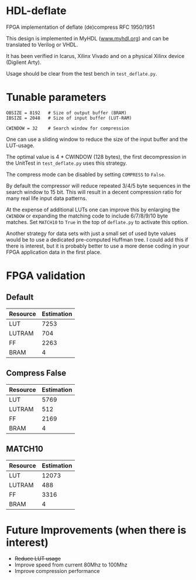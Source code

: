# HDL-deflate
FPGA implementation of deflate (de)compress RFC 1950/1951

This design is implemented in MyHDL (www.myhdl.org) and can be translated to Verilog or VHDL.

It has been verified in Icarus, Xilinx Vivado and on a physical Xilinx device (Digilent Arty).

Usage should be clear from the test bench in `test_deflate.py`.

# Tunable parameters

    OBSIZE = 8192   # Size of output buffer (BRAM)
    IBSIZE = 2048   # Size of input buffer (LUT-RAM)

    CWINDOW = 32    # Search window for compression

One can use a sliding window to reduce the size of the input buffer and the LUT-usage.

The optimal value is 4 * CWINDOW (128 bytes), the first decompression in the UnitTest in `test_deflate.py`
uses this strategy.

The compress mode can be disabled by setting `COMPRESS` to `False`.

By default the compressor will reduce repeated 3/4/5 byte sequences in the search window to 15 bit.
This will result in a decent compression ratio for many real life input data patterns.

At the expense of additional LUTs one can improve this by enlarging the `CWINDOW` or expanding
the matching code to include 6/7/8/9/10 byte matches. Set `MATCH10` to `True` in the top of `deflate.py`
to activate this option.

Another strategy for data sets with just a small set of used byte values would be
to use a dedicated pre-computed Huffman tree. I could add this if there is interest, but it is probably
better to use a more dense coding in your FPGA application data in the first place.

# FPGA validation

## Default

Resource|Estimation
--------|----------
LUT	|7253
LUTRAM	|704
FF	|2263
BRAM	|4

## Compress False

Resource|Estimation
--------|----------
LUT	|5769
LUTRAM	|512
FF	|2169
BRAM	|4

## MATCH10

Resource|Estimation
--------|----------
LUT	|12073
LUTRAM	|488
FF	|3316
BRAM	|4

# Future Improvements (when there is interest)

* ~~Reduce LUT usage~~
* Improve speed from current 80Mhz to 100Mhz
* Improve compression performance
